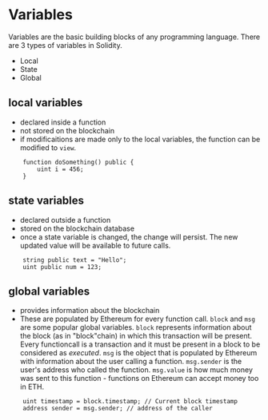 # Variables

Variables are the basic building blocks of any programming language.
There are 3 types of variables in Solidity.

- Local
- State
- Global

## local variables

- declared inside a function
- not stored on the blockchain
- if modificaitions are made only to the local variables, the function can be modified to `view`.

```
    function doSomething() public {
        uint i = 456;
    }
```

## state variables

- declared outside a function
- stored on the blockchain database
- once a state variable is changed, the change will persist. The new updated value will be available to future calls.

```
    string public text = "Hello";
    uint public num = 123;
```

## global variables

- provides information about the blockchain
- These are populated by Ethereum for every function call. `block` and `msg` are some popular global variables. `block` represents information about the block (as in "block"chain) in which this transaction will be present. Every functioncall is a transaction and it must be present in a block to be considered as _executed_. `msg` is the object that is populated by Ethereum with information about the user calling a function. `msg.sender` is the user's address who called the function. `msg.value` is how much money was sent to this function - functions on Ethereum can accept money too in ETH.

```
    uint timestamp = block.timestamp; // Current block timestamp
    address sender = msg.sender; // address of the caller
```
